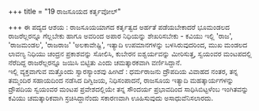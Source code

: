 +++
title = "19 ರಾಜಸೂಯದ ಕರ್ತೃವೋಲ್"

+++
ಈ ಪದ್ಯದ ಆಶಯ : ರಾಜಸೂಯಯಾಗದ ಕರ್ತೃತ್ವದ ಅರ್ಹತೆ ಪಡೆಯಬೇಕಾದರೆ ಭೂಮಂಡಲದ ರಾಜರೆಲ್ಲರನ್ನೂ ಗೆಲ್ಲಬೇಕು ಹಾಗೂ ಅವರಿಂದ ಅಪಾರ ನಿಧಿಯನ್ನು ಶೇಖರಿಸಬೇಕು - ಕವಿಯು ಇಲ್ಲಿ 'ರಾಜ', 'ರಾಜಮಂಡಲ', 'ರಾಜರಾಜ' 'ಅಲಕಾವೇಷ್ಟಿ', ಇತ್ಯಾದಿ ಉಪಮಾನಗಳನ್ನು ಬಳಸಿರುವುದರಿಂದ, ಮುಖ ಮಂಡಲದ ಲಾವಣ್ಯ ನಿಧಿಯು ಚಂದ್ರನ ಪ್ರಕಾಶವನ್ನು ಸೋಲಿಸಿ, ಕುಬೇರನ ಐಶ್ವರ್ಯವನ್ನು ಮೀರಿಸುತ್ತ, ಸ್ವಯಂವರ ಮಂಟಪದಲ್ಲಿ ನೆರೆದಿದ್ದ ರಾಜರೆಲ್ಲರನ್ನೂ ಜಯಿಸಿ ಬಿಟ್ಟಿತು ಎಂದು ಚಮತ್ಕಾರಕವಾಗಿ ವರ್ಣಿಸಿದ್ದಾನೆ.   
ಇಲ್ಲಿ ವ್ಯಕ್ತವಾಗುವ ಮತ್ತೊಂದು ಸ್ವಾರಸ್ಯಾಂಶವು ಹೀಗಿದೆ : ಧರ್ಮರಾಜನು ದ್ರೌಪದಿಯ ವಿವಾಹದ ನಂತರ, ತನ್ನ ತಮ್ಮಂದಿರ ಸಹಾಯದಿಂದ ನಡೆಸಿದ ದಿಗ್ವಿಜಯ, ನಿಧಿಸಂಪಾದನೆ, ರಾಜಸೂಯ ಇತ್ಯಾದಿ ಮಹತ್ಕಾರ್ಯಗಳನ್ನು ದ್ರೌಪದಿಯ ಸ್ವಯಂವರ ಮಂಟಪ ಪ್ರವೇಶದಲ್ಲಿಯೇ ತನ್ನ ಸೌಂದರ್ಯ ಪ್ರಭಾವದಿಂದ ಸಾಧಿಸಿಬಿಟ್ಟಳೆಂಬ ಇಂಗಿತವನ್ನು ಕವಿಯು ಚಮತ್ಕಾರಿಕವಾಗಿ ಸ್ರಚಿಸಿದ್ದಾನೆಂದು ಸಕಾರಣವಾಗಿ ಊಹಿಸುವುದು ಅಸಾಧುವೆನಿಸಲಾರದು.
